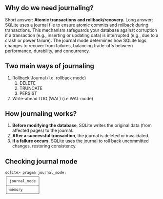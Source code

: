 
## Why do we need journaling?

Short answer: **Atomic transactions and rollback/recovery.**
Long answer: SQLite uses a journal file to ensure atomic commits and rollback during transactions. This mechanism safeguards your database against corruption if a transaction (e.g., inserting or updating data) is interrupted (e.g., due to a crash or power failure). The journal mode determines how SQLite logs changes to recover from failures, balancing trade-offs between performance, durability, and concurrency.

## Two main ways of journaling

1. Rollback Journal (i.e. rollback mode) 
   1. DELETE
   2. TRUNCATE
   3. PERSIST
2. Write-ahead LOG (WAL) (i.e WAL mode)

## How journaling works?

1. **Before modifying the database**, SQLite writes the original data (from affected pages) to the journal.
2. **After a successful transaction**, the journal is deleted or invalidated.
3. **If a failure occurs**, SQLite uses the journal to roll back uncommitted changes, restoring consistency.


## Checking journal mode

```
sqlite> pragma journal_mode;
┌──────────────┐
│ journal_mode │
├──────────────┤
│ memory       │
└──────────────┘
```